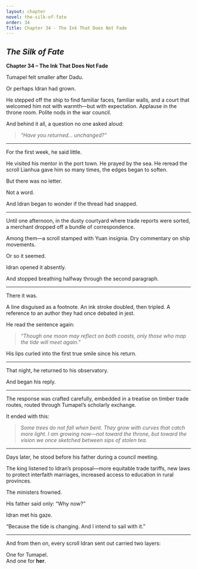 ```yaml
---
layout: chapter
novel: the-silk-of-fate
order: 34
Title: Chapter 34 - The Ink That Does Not Fade
---
```


## *The Silk of Fate*  
**Chapter 34 – The Ink That Does Not Fade**

Tumapel felt smaller after Dadu.

Or perhaps Idran had grown.

He stepped off the ship to find familiar faces, familiar walls, and a court that welcomed him not with warmth—but with expectation. Applause in the throne room. Polite nods in the war council.  

And behind it all, a question no one asked aloud:

> *“Have you returned… unchanged?”*

---

For the first week, he said little.

He visited his mentor in the port town. He prayed by the sea. He reread the scroll Lianhua gave him so many times, the edges began to soften.

But there was no letter.

Not a word.

And Idran began to wonder if the thread had snapped.

---

Until one afternoon, in the dusty courtyard where trade reports were sorted, a merchant dropped off a bundle of correspondence.

Among them—a scroll stamped with Yuan insignia. Dry commentary on ship movements.

Or so it seemed.

Idran opened it absently.

And stopped breathing halfway through the second paragraph.

---

There it was.

A line disguised as a footnote. An ink stroke doubled, then tripled. A reference to an author they had once debated in jest.

He read the sentence again:

> *“Though one moon may reflect on both coasts, only those who map the tide will meet again.”*

His lips curled into the first true smile since his return.

---

That night, he returned to his observatory.

And began his reply.

---

The response was crafted carefully, embedded in a treatise on timber trade routes, routed through Tumapel’s scholarly exchange.

It ended with this:

> *Some trees do not fall when bent. They grow with curves that catch more light. I am growing now—not toward the throne, but toward the vision we once sketched between sips of stolen tea.*

---

Days later, he stood before his father during a council meeting.

The king listened to Idran’s proposal—more equitable trade tariffs, new laws to protect interfaith marriages, increased access to education in rural provinces.

The ministers frowned.

His father said only: “Why now?”

Idran met his gaze.

“Because the tide is changing. And I intend to sail with it.”

---

And from then on, every scroll Idran sent out carried two layers:

One for Tumapel.  
And one for **her**.